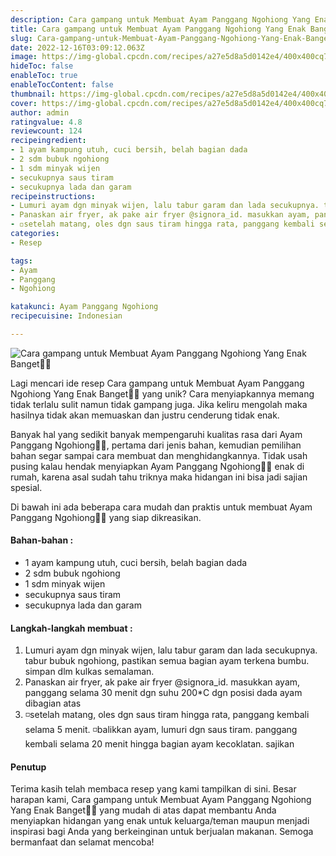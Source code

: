 ```yaml
---
description: Cara gampang untuk Membuat Ayam Panggang Ngohiong Yang Enak Banget"
title: Cara gampang untuk Membuat Ayam Panggang Ngohiong Yang Enak Banget
slug: Cara-gampang-untuk-Membuat-Ayam-Panggang-Ngohiong-Yang-Enak-Banget
date: 2022-12-16T03:09:12.063Z
image: https://img-global.cpcdn.com/recipes/a27e5d8a5d0142e4/400x400cq70/photo.jpg
hideToc: false
enableToc: true
enableTocContent: false
thumbnail: https://img-global.cpcdn.com/recipes/a27e5d8a5d0142e4/400x400cq70/photo.jpg
cover: https://img-global.cpcdn.com/recipes/a27e5d8a5d0142e4/400x400cq70/photo.jpg
author: admin
ratingvalue: 4.8
reviewcount: 124
recipeingredient:
- 1 ayam kampung utuh, cuci bersih, belah bagian dada
- 2 sdm bubuk ngohiong
- 1 sdm minyak wijen
- secukupnya saus tiram
- secukupnya lada dan garam
recipeinstructions:
- Lumuri ayam dgn minyak wijen, lalu tabur garam dan lada secukupnya. tabur bubuk ngohiong, pastikan semua bagian ayam terkena bumbu. simpan dlm kulkas semalaman.
- Panaskan air fryer, ak pake air fryer @signora_id. masukkan ayam, panggang selama 30 menit dgn suhu 200*C dgn posisi dada ayam dibagian atas
- ◽️setelah matang, oles dgn saus tiram hingga rata, panggang kembali selama 5 menit. ◽️balikkan ayam, lumuri dgn saus tiram. panggang kembali selama 20 menit hingga bagian ayam kecoklatan. sajikan
categories:
- Resep

tags:
- Ayam
- Panggang
- Ngohiong

katakunci: Ayam Panggang Ngohiong
recipecuisine: Indonesian

---
```


![Cara gampang untuk Membuat Ayam Panggang Ngohiong Yang Enak Banget👩‍🍳](https://img-global.cpcdn.com/recipes/a27e5d8a5d0142e4/400x400cq70/photo.jpg)

Lagi mencari ide resep Cara gampang untuk Membuat Ayam Panggang Ngohiong Yang Enak Banget👩‍🍳 yang unik? Cara menyiapkannya memang tidak terlalu sulit namun tidak gampang juga. Jika keliru mengolah maka hasilnya tidak akan memuaskan dan justru cenderung tidak enak.

Banyak hal yang sedikit banyak mempengaruhi kualitas rasa dari Ayam Panggang Ngohiong👩‍🍳, pertama dari jenis bahan, kemudian pemilihan bahan segar sampai cara membuat dan menghidangkannya. Tidak usah pusing kalau hendak menyiapkan Ayam Panggang Ngohiong👩‍🍳 enak di rumah, karena asal sudah tahu triknya maka hidangan ini bisa jadi sajian spesial.

Di bawah ini ada beberapa cara mudah dan praktis untuk membuat Ayam Panggang Ngohiong👩‍🍳 yang siap dikreasikan.

<!--inarticleads1-->

#### Bahan-bahan :

- 1 ayam kampung utuh, cuci bersih, belah bagian dada
- 2 sdm bubuk ngohiong
- 1 sdm minyak wijen
- secukupnya saus tiram
- secukupnya lada dan garam

<!--inarticleads2-->

#### Langkah-langkah membuat :

1. Lumuri ayam dgn minyak wijen, lalu tabur garam dan lada secukupnya. tabur bubuk ngohiong, pastikan semua bagian ayam terkena bumbu. simpan dlm kulkas semalaman.
1. Panaskan air fryer, ak pake air fryer @signora_id. masukkan ayam, panggang selama 30 menit dgn suhu 200*C dgn posisi dada ayam dibagian atas
1. ◽️setelah matang, oles dgn saus tiram hingga rata, panggang kembali selama 5 menit. ◽️balikkan ayam, lumuri dgn saus tiram. panggang kembali selama 20 menit hingga bagian ayam kecoklatan. sajikan

#### Penutup

Terima kasih telah membaca resep yang kami tampilkan di sini. Besar harapan kami, Cara gampang untuk Membuat Ayam Panggang Ngohiong Yang Enak Banget👩‍🍳 yang mudah di atas dapat membantu Anda menyiapkan hidangan yang enak untuk keluarga/teman maupun menjadi inspirasi bagi Anda yang berkeinginan untuk berjualan makanan. Semoga bermanfaat dan selamat mencoba!